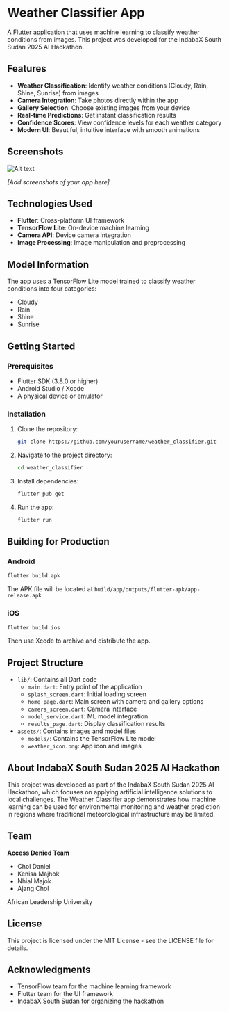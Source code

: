 # Weather Classifier App

A Flutter application that uses machine learning to classify weather conditions from images. This project was developed for the IndabaX South Sudan 2025 AI Hackathon.

## Features

- **Weather Classification**: Identify weather conditions (Cloudy, Rain, Shine, Sunrise) from images
- **Camera Integration**: Take photos directly within the app
- **Gallery Selection**: Choose existing images from your device
- **Real-time Predictions**: Get instant classification results
- **Confidence Scores**: View confidence levels for each weather category
- **Modern UI**: Beautiful, intuitive interface with smooth animations

## Screenshots
![Alt text](path/to/image.png)

*[Add screenshots of your app here]*

## Technologies Used

- **Flutter**: Cross-platform UI framework
- **TensorFlow Lite**: On-device machine learning
- **Camera API**: Device camera integration
- **Image Processing**: Image manipulation and preprocessing

## Model Information

The app uses a TensorFlow Lite model trained to classify weather conditions into four categories:
- Cloudy
- Rain
- Shine
- Sunrise

## Getting Started

### Prerequisites

- Flutter SDK (3.8.0 or higher)
- Android Studio / Xcode
- A physical device or emulator

### Installation

1. Clone the repository:
   ```bash
   git clone https://github.com/yourusername/weather_classifier.git
   ```

2. Navigate to the project directory:
   ```bash
   cd weather_classifier
   ```

3. Install dependencies:
   ```bash
   flutter pub get
   ```

4. Run the app:
   ```bash
   flutter run
   ```

## Building for Production

### Android

```bash
flutter build apk
```

The APK file will be located at `build/app/outputs/flutter-apk/app-release.apk`

### iOS

```bash
flutter build ios
```

Then use Xcode to archive and distribute the app.

## Project Structure

- `lib/`: Contains all Dart code
  - `main.dart`: Entry point of the application
  - `splash_screen.dart`: Initial loading screen
  - `home_page.dart`: Main screen with camera and gallery options
  - `camera_screen.dart`: Camera interface
  - `model_service.dart`: ML model integration
  - `results_page.dart`: Display classification results
- `assets/`: Contains images and model files
  - `models/`: Contains the TensorFlow Lite model
  - `weather_icon.png`: App icon and images

## About IndabaX South Sudan 2025 AI Hackathon

This project was developed as part of the IndabaX South Sudan 2025 AI Hackathon, which focuses on applying artificial intelligence solutions to local challenges. The Weather Classifier app demonstrates how machine learning can be used for environmental monitoring and weather prediction in regions where traditional meteorological infrastructure may be limited.

## Team

**Access Denied Team**   
- Chol Daniel 
- Kenisa Majhok
- Nhial Majok
- Ajang Chol
  
African Leadership University

## License

This project is licensed under the MIT License - see the LICENSE file for details.

## Acknowledgments

- TensorFlow team for the machine learning framework
- Flutter team for the UI framework
- IndabaX South Sudan for organizing the hackathon
